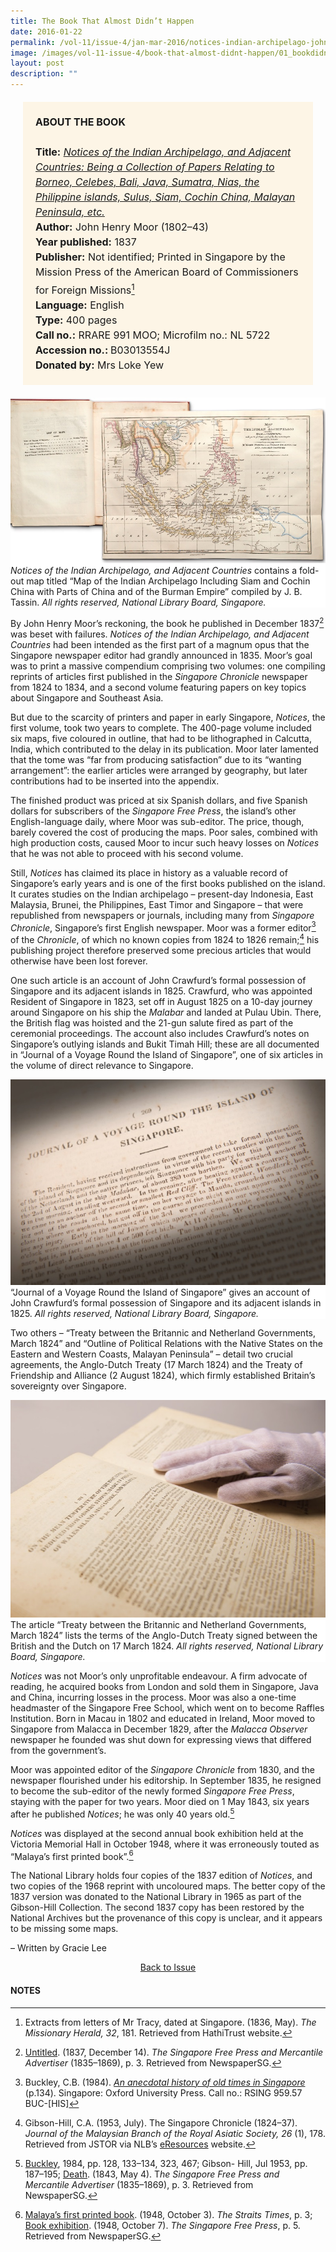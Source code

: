```yaml
---
title: The Book That Almost Didn’t Happen
date: 2016-01-22
permalink: /vol-11/issue-4/jan-mar-2016/notices-indian-archipelago-john-henry-moor
image: /images/vol-11-issue-4/book-that-almost-didnt-happen/01_bookdidnthappen.jpg
layout: post
description: ""
---
```

<span style="background-colour: #fdf5e6; padding: 20px; margin: 20px; background:#fdf5e6; display:block; font-size:1rem; line-height:1.5rem;"><b>ABOUT THE BOOK</b>
<br><br>
<b>Title:</b> <i><a href="https://eresources.nlb.gov.sg/printheritage/detail/f9d3332f-3612-46d3-b134-b254d106aaf9.aspx">Notices of the Indian Archipelago, and Adjacent Countries: Being a Collection of Papers Relating to Borneo, Celebes, Bali, Java, Sumatra, Nias, the Philippine islands, Sulus, Siam, Cochin China, Malayan Peninsula, etc.</a></i>
<br>
<b>Author:</b> John Henry Moor (1802–43)
<br>
<b>Year published:</b> 1837
<br>
<b>Publisher:</b> Not identified; Printed in Singapore by the Mission Press of the American Board of Commissioners for Foreign Missions[^1]
<br>
<b>Language:</b> English
<br>
<b>Type:</b> 400 pages
<br>
<b>Call no.:</b> RRARE 991 MOO; Microfilm no.: NL 5722
<br>
<b>Accession no.: </b> B03013554J
<br>
<b>Donated by:</b> Mrs Loke Yew</span>

<div style="background-color: white;"><img src="/images/vol-11-issue-4/book-that-almost-didnt-happen/01a_bookdidnthappen.jpg"><i>Notices of the Indian Archipelago, and Adjacent Countries</i> contains a fold-out map titled “Map of the Indian Archipelago Including Siam and Cochin China with Parts of China and of the Burman Empire” compiled by J. B. Tassin. <i>All rights reserved, National Library Board, Singapore.</i></div>

By John Henry Moor’s reckoning, the book he published in December 1837[^2] was beset with failures. *Notices of the Indian Archipelago, and Adjacent Countries* had been intended as the first part of a magnum opus that the Singapore newspaper editor had grandly announced in 1835. Moor’s goal was to print a massive compendium comprising two volumes: one compiling reprints of articles first published in the *Singapore Chronicle* newspaper from 1824 to 1834, and a second volume featuring papers on key topics about Singapore and Southeast Asia.

But due to the scarcity of printers and paper in early Singapore, *Notices*, the first volume, took two years to complete. The 400-page volume included six maps, five coloured in outline, that had to be lithographed in Calcutta, India, which contributed to the delay in its publication. Moor later lamented that the tome was “far from producing satisfaction” due to its “wanting arrangement”: the earlier articles were arranged by geography, but later contributions had to be inserted into the appendix.

The finished product was priced at six Spanish dollars, and five Spanish dollars for subscribers of the *Singapore Free Press*, the island’s other English-language daily, where Moor was sub-editor. The price, though, barely covered the cost of producing the maps. Poor sales, combined with high production costs, caused Moor to incur such heavy losses on *Notices* that he was not able to proceed with his second volume.

Still, *Notices* has claimed its place in history as a valuable record of Singapore’s early years and is one of the first books published on the island. It curates studies on the Indian archipelago – present-day Indonesia, East Malaysia, Brunei, the Philippines, East Timor and Singapore – that were republished from newspapers or journals, including many from *Singapore Chronicle*, Singapore’s first English newspaper. Moor was a former editor[^3] of the *Chronicle*, of which no known copies from 1824 to 1826 remain;[^4] his publishing project therefore preserved some precious articles that would otherwise have been lost forever.

One such article is an account of John Crawfurd’s formal possession of Singapore and its adjacent islands in 1825. Crawfurd, who was appointed Resident of Singapore in 1823, set off in August 1825 on a 10-day journey around Singapore on his ship the *Malabar* and landed at Pulau Ubin. There, the British flag was hoisted and the 21-gun salute fired as part of the ceremonial proceedings. The account also includes Crawfurd’s notes on Singapore’s outlying islands and Bukit Timah Hill; these are all documented in “Journal of a Voyage Round the Island of Singapore”, one of six articles in the volume of direct relevance to Singapore.

<div style="background-color: white;"><img src="/images/vol-11-issue-4/book-that-almost-didnt-happen/02a_bookdidnthappen.jpg">“Journal of a Voyage Round the Island of Singapore” gives an account of John Crawfurd’s formal possession of Singapore and its adjacent islands in 1825. <i>All rights reserved, National Library Board, Singapore.</i></div>

Two others – “Treaty between the Britannic and Netherland Governments, March 1824” and “Outline of Political Relations with the Native States on the Eastern and Western Coasts, Malayan Peninsula” – detail two crucial agreements, the Anglo-Dutch Treaty (17 March 1824) and the Treaty of Friendship and Alliance (2 August 1824), which firmly established Britain’s sovereignty over Singapore.

<div style="background-color: white;"><img src="/images/vol-11-issue-4/book-that-almost-didnt-happen/03a_bookdidnthappen.jpg">The article “Treaty between the Britannic and Netherland Governments, March 1824” lists the terms of the Anglo-Dutch Treaty signed between the British and the Dutch on 17 March 1824. <i>All rights reserved, National Library Board, Singapore.</i></div>

*Notices* was not Moor’s only unprofitable endeavour. A firm advocate of reading, he acquired books from London and sold them in Singapore, Java and China, incurring losses in the process. Moor was also a one-time headmaster of the Singapore Free School, which went on to become Raffles Institution. Born in Macau in 1802 and educated in Ireland, Moor moved to Singapore from Malacca in December 1829, after the *Malacca Observer* newspaper he founded was shut down for expressing views that differed from the government’s.

Moor was appointed editor of the *Singapore Chronicle* from 1830, and the newspaper flourished under his editorship. In September 1835, he resigned to become the sub-editor of the newly formed *Singapore Free Press*, staying with the paper for two years. Moor died on 1 May 1843, six years after he published *Notices*; he was only 40 years old.[^5]

*Notices* was displayed at the second annual book exhibition held at the Victoria Memorial Hall in October 1948, where it was erroneously touted as “Malaya’s first printed book”.[^6]

The National Library holds four copies of the 1837 edition of *Notices*, and two copies of the 1968 reprint with uncoloured maps. The better copy of the 1837 version was donated to the National Library in 1965 as part of the Gibson-Hill Collection. The second 1837 copy has been restored by the National Archives but the provenance of this copy is unclear, and it appears to be missing some maps.

– Written by Gracie Lee

<a href="/vol-11/issue-4/jan-mar-2016/"><center>Back to Issue</center></a>

#### **NOTES**

[^1]:Extracts from letters of Mr Tracy, dated at Singapore. (1836, May). *The Missionary Herald, 32*, 181. Retrieved from HathiTrust website.

[^2]:[Untitled](https://eresources.nlb.gov.sg/newspapers/Digitised/Article/singfreepressa18371214-1.2.16). (1837, December 14). *The Singapore Free Press and Mercantile Advertiser* (1835–1869), p. 3. Retrieved from NewspaperSG.

[^3]:Buckley, C.B. (1984). *[An anecdotal history of old times in Singapore](http://eservice.nlb.gov.sg/item_holding_s.aspx?bid=4082239)* (p.134). Singapore: Oxford University Press. Call no.: RSING 959.57 BUC-[HIS]

[^4]:Gibson-Hill, C.A. (1953, July). The Singapore Chronicle (1824–37). *Journal of the Malaysian Branch of the Royal Asiatic Society, 26* (1), 178. Retrieved from JSTOR via NLB’s [eResources](https://eresources.nlb.gov.sg/main) website.

[^5]:[Buckley](http://eservice.nlb.gov.sg/item_holding_s.aspx?bid=4082239), 1984, pp. 128, 133–134, 323, 467; Gibson- Hill, Jul 1953, pp. 187–195; [Death](http://eresources.nlb.gov.sg/newspapers/Digitised/Article/singfreepressa18430504-1.2.9). (1843, May 4). T*he Singapore Free Press and Mercantile Advertiser* (1835–1869), p. 3. Retrieved from NewspaperSG.

[^6]:[Malaya’s first printed book](http://eresources.nlb.gov.sg/newspapers/Digitised/Article/straitstimes19481003-1.2.38). (1948, October 3). *The Straits Times*, p. 3; [Book exhibition](http://eresources.nlb.gov.sg/newspapers/Digitised/Article/freepress19481007-1.2.82). (1948, October 7). *The Singapore Free Press*, p. 5. Retrieved from NewspaperSG.